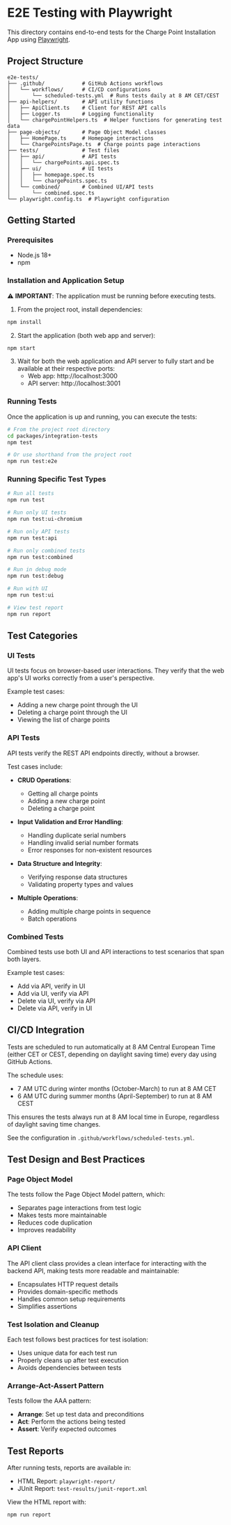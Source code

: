 # E2E Testing with Playwright

This directory contains end-to-end tests for the Charge Point Installation App using [Playwright](https://playwright.dev/).

## Project Structure

```
e2e-tests/
├── .github/            # GitHub Actions workflows
│   └── workflows/      # CI/CD configurations
│       └── scheduled-tests.yml  # Runs tests daily at 8 AM CET/CEST
├── api-helpers/        # API utility functions
│   ├── ApiClient.ts    # Client for REST API calls
│   ├── Logger.ts       # Logging functionality
│   └── chargePointHelpers.ts  # Helper functions for generating test data
├── page-objects/       # Page Object Model classes
│   ├── HomePage.ts     # Homepage interactions
│   └── ChargePointsPage.ts  # Charge points page interactions
├── tests/              # Test files
│   ├── api/            # API tests
│   │   └── chargePoints.api.spec.ts
│   ├── ui/             # UI tests
│   │   ├── homepage.spec.ts
│   │   └── chargePoints.spec.ts
│   └── combined/       # Combined UI/API tests
│       └── combined.spec.ts
└── playwright.config.ts  # Playwright configuration
```

## Getting Started

### Prerequisites

- Node.js 18+
- npm

### Installation and Application Setup

⚠️ **IMPORTANT**: The application must be running before executing tests.

1. From the project root, install dependencies:

```bash
npm install
```

2. Start the application (both web app and server):

```bash
npm start
```

3. Wait for both the web application and API server to fully start and be available at their respective ports:
   - Web app: http://localhost:3000
   - API server: http://localhost:3001

### Running Tests

Once the application is up and running, you can execute the tests:

```bash
# From the project root directory
cd packages/integration-tests
npm test

# Or use shorthand from the project root
npm run test:e2e
```

### Running Specific Test Types

```bash
# Run all tests
npm run test

# Run only UI tests
npm run test:ui-chromium

# Run only API tests
npm run test:api

# Run only combined tests
npm run test:combined

# Run in debug mode
npm run test:debug

# Run with UI
npm run test:ui

# View test report
npm run report
```

## Test Categories

### UI Tests

UI tests focus on browser-based user interactions. They verify that the web app's UI works correctly from a user's perspective.

Example test cases:

- Adding a new charge point through the UI
- Deleting a charge point through the UI
- Viewing the list of charge points

### API Tests

API tests verify the REST API endpoints directly, without a browser.

Test cases include:

- **CRUD Operations**:

  - Getting all charge points
  - Adding a new charge point
  - Deleting a charge point

- **Input Validation and Error Handling**:

  - Handling duplicate serial numbers
  - Handling invalid serial number formats
  - Error responses for non-existent resources

- **Data Structure and Integrity**:

  - Verifying response data structures
  - Validating property types and values

- **Multiple Operations**:
  - Adding multiple charge points in sequence
  - Batch operations

### Combined Tests

Combined tests use both UI and API interactions to test scenarios that span both layers.

Example test cases:

- Add via API, verify in UI
- Add via UI, verify via API
- Delete via UI, verify via API
- Delete via API, verify in UI

## CI/CD Integration

Tests are scheduled to run automatically at 8 AM Central European Time (either CET or CEST, depending on daylight saving time) every day using GitHub Actions.

The schedule uses:

- 7 AM UTC during winter months (October-March) to run at 8 AM CET
- 6 AM UTC during summer months (April-September) to run at 8 AM CEST

This ensures the tests always run at 8 AM local time in Europe, regardless of daylight saving time changes.

See the configuration in `.github/workflows/scheduled-tests.yml`.

## Test Design and Best Practices

### Page Object Model

The tests follow the Page Object Model pattern, which:

- Separates page interactions from test logic
- Makes tests more maintainable
- Reduces code duplication
- Improves readability

### API Client

The API client class provides a clean interface for interacting with the backend API, making tests more readable and maintainable:

- Encapsulates HTTP request details
- Provides domain-specific methods
- Handles common setup requirements
- Simplifies assertions

### Test Isolation and Cleanup

Each test follows best practices for test isolation:

- Uses unique data for each test run
- Properly cleans up after test execution
- Avoids dependencies between tests

### Arrange-Act-Assert Pattern

Tests follow the AAA pattern:

- **Arrange**: Set up test data and preconditions
- **Act**: Perform the actions being tested
- **Assert**: Verify expected outcomes

## Test Reports

After running tests, reports are available in:

- HTML Report: `playwright-report/`
- JUnit Report: `test-results/junit-report.xml`

View the HTML report with:

```bash
npm run report
```
